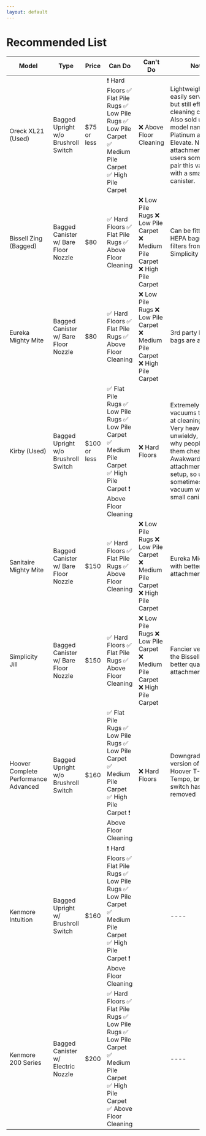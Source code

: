 ```yaml
---
layout: default
---
```


# Recommended List

| Model                                  |  Type                                  |  Price       | Can Do                                                                                                                                                          | Can't Do                                                                                   |  Notes                                                                                                                                                                                                                                |
|----------------------------------------|----------------------------------------|--------------|-----------------------------------------------------------------------------------------------------------------------------------------------------------------|--------------------------------------------------------------------------------------------|---------------------------------------------------------------------------------------------------------------------------------------------------------------------------------------------------------------------------------------|
| Oreck XL21 (Used)                      | Bagged Upright   w/o Brushroll Switch  | $75 or less  | ❗ Hard Floors      ✅ Flat Pile Rugs      ✅ Low Pile Rugs      ✅ Low Pile Carpet      ✅ Medium Pile Carpet      ✅ High Pile Carpet                               | ❌ Above Floor Cleaning                                                                     | Lightweight and easily   serviceable but still effective at cleaning carpets. Also sold under the   model names Platinum and Elevate. No attachments, so users sometimes pair   this vacuum with a small canister.                    |
| Bissell   Zing (Bagged)                | Bagged Canister w/ Bare Floor Nozzle   | $80          | ✅ Hard   Floors      ✅ Flat Pile Rugs      ✅ Above Floor Cleaning                                                                                               | ❌ Low   Pile Rugs      ❌ Low Pile Carpet      ❌ Medium Pile Carpet      ❌ High Pile Carpet | Can be   fitted with HEPA bags and filters from Simplicity Jill                                                                                                                                                                       |
| Eureka Mighty Mite                     | Bagged Canister   w/ Bare Floor Nozzle | $80          | ✅ Hard Floors      ✅ Flat Pile Rugs      ✅ Above Floor Cleaning                                                                                                 | ❌ Low Pile Rugs      ❌ Low Pile Carpet      ❌ Medium Pile Carpet      ❌ High Pile Carpet   | 3rd party HEPA bags are   available                                                                                                                                                                                                   |
| Kirby   (Used)                         | Bagged Upright w/o Brushroll Switch    | $100 or less | ✅ Flat   Pile Rugs      ✅ Low Pile Rugs      ✅ Low Pile Carpet      ✅ Medium Pile Carpet      ✅ High Pile Carpet      ❗ Above Floor Cleaning                    | ❌ Hard   Floors                                                                            | Extremely   well built vacuums that excel at cleaning carpet. Very heavy and unwieldy,   which is why people sell them cheaply. Awakward/outdated attachment hose   setup, so users sometimes pair this vacuum with a small canister. |
| Sanitaire Mighty Mite                  | Bagged Canister   w/ Bare Floor Nozzle | $150         | ✅ Hard Floors      ✅ Flat Pile Rugs      ✅ Above Floor Cleaning                                                                                                 | ❌ Low Pile Rugs      ❌ Low Pile Carpet      ❌ Medium Pile Carpet      ❌ High Pile Carpet   | Eureka Mighty Mite with better   attachments                                                                                                                                                                                          |
| Simplicity   Jill                      | Bagged Canister w/ Bare Floor Nozzle   | $150         | ✅ Hard   Floors      ✅ Flat Pile Rugs      ✅ Above Floor Cleaning                                                                                               | ❌ Low   Pile Rugs      ❌ Low Pile Carpet      ❌ Medium Pile Carpet      ❌ High Pile Carpet | Fancier   version of the Bissell Zing with better quality attachments                                                                                                                                                                 |
| Hoover Complete Performance   Advanced | Bagged Upright   w/o Brushroll Switch  | $160         | ✅ Flat Pile Rugs      ✅ Low Pile Rugs      ✅ Low Pile Carpet      ✅ Medium Pile Carpet      ✅ High Pile Carpet      ❗ Above Floor Cleaning                      | ❌ Hard Floors                                                                              | Downgraded version of the Hoover   T-Series Tempo, brushroll switch has been removed                                                                                                                                                  |
| Kenmore   Intuition                    | Bagged Upright w/ Brushroll Switch     | $160         | ❗ Hard   Floors      ✅ Flat Pile Rugs      ✅ Low Pile Rugs      ✅ Low Pile Carpet      ✅ Medium Pile Carpet      ✅ High Pile Carpet      ❗ Above Floor Cleaning |                                                                                            | ----                                                                                                                                                                                                                                  |
| Kenmore 200 Series                     | Bagged Canister   w/ Electric Nozzle   | $200         | ✅ Hard Floors      ✅ Flat Pile Rugs      ✅ Low Pile Rugs      ✅ Low Pile Carpet      ✅ Medium Pile Carpet      ✅ High Pile Carpet      ✅ Above Floor Cleaning   |                                                                                            | ----                                                                                                                                                                                                                                  |
